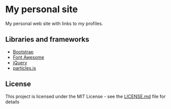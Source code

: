 # My personal site
My personal web site with links to my profiles.

## Libraries and frameworks
* [Bootstrap](http://getbootstrap.com/)
* [Font Awesome](http://fontawesome.io/)
* [jQuery](https://jquery.com/)
* [particles.js](http://vincentgarreau.com/particles.js/)

## License
This project is licensed under the MIT License - see the [LICENSE.md](https://github.com/drobyshev/drobyshev.github.io/blob/master/LICENSE) file for details
